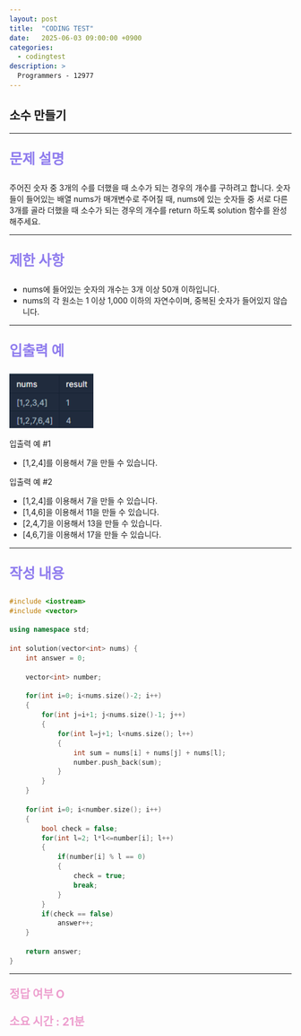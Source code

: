 ```yaml
---
layout: post
title:  "CODING TEST"
date:   2025-06-03 09:00:00 +0900
categories:
  - codingtest
description: >
  Programmers - 12977
---
```

## 소수 만들기

---

<p style = "color:#8f7cee; font-size:25px; font-weight:bold">
문제 설명
</p>

주어진 숫자 중 3개의 수를 더했을 때 소수가 되는 경우의 개수를 구하려고 합니다. 숫자들이 들어있는 배열 nums가 매개변수로 주어질 때, nums에 있는 숫자들 중 서로 다른 3개를 골라 더했을 때 소수가 되는 경우의 개수를 return 하도록 solution 함수를 완성해주세요.

---

<p style = "color:#8f7cee; font-size:25px; font-weight:bold">
제한 사항
</p>

- nums에 들어있는 숫자의 개수는 3개 이상 50개 이하입니다.
- nums의 각 원소는 1 이상 1,000 이하의 자연수이며, 중복된 숫자가 들어있지 않습니다.

---

<p style = "color:#8f7cee; font-size:25px; font-weight:bold">
입출력 예
</p>

<img src = "../../assets/img/codingtest/12977.png" width = "150" height = "97">

입출력 예 #1
- [1,2,4]를 이용해서 7을 만들 수 있습니다.

입출력 예 #2
- [1,2,4]를 이용해서 7을 만들 수 있습니다.
- [1,4,6]을 이용해서 11을 만들 수 있습니다.
- [2,4,7]을 이용해서 13을 만들 수 있습니다.
- [4,6,7]을 이용해서 17을 만들 수 있습니다.

---

<p style = "color:#8f7cee; font-size:25px; font-weight:bold">
작성 내용
</p>

```C++
#include <iostream>
#include <vector>

using namespace std;

int solution(vector<int> nums) {
    int answer = 0;

    vector<int> number;
    
    for(int i=0; i<nums.size()-2; i++)
    {
        for(int j=i+1; j<nums.size()-1; j++)
        {
            for(int l=j+1; l<nums.size(); l++)
            {
                int sum = nums[i] + nums[j] + nums[l];
                number.push_back(sum);
            }
        }
    }
    
    for(int i=0; i<number.size(); i++)
    {
        bool check = false;
        for(int l=2; l*l<=number[i]; l++)
        {
            if(number[i] % l == 0)
            {
                check = true;   
                break;
            }
        }
        if(check == false)
            answer++;
    }

    return answer;
}
```

---

<p style = "color:#ed9ece; font-size:20px; font-weight:bold">
정답 여부 O
</p>

<p style = "color:#ed9ece; font-size:20px; font-weight:bold">
소요 시간 : 21분  
</p>

